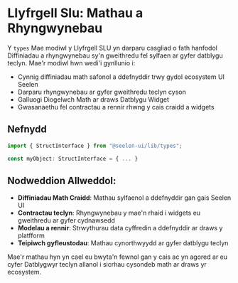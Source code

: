 # **Llyfrgell Slu: Mathau a Rhyngwynebau**

Y `types` Mae modiwl y Llyfrgell SLU yn darparu casgliad o fath hanfodol
Diffiniadau a rhyngwynebau sy'n gweithredu fel sylfaen ar gyfer datblygu teclyn.
Mae'r modiwl hwn wedi'i gynllunio i:

- Cynnig diffiniadau math safonol a ddefnyddir trwy gydol ecosystem UI Seelen
- Darparu rhyngwynebau ar gyfer gweithredu teclyn cyson
- Galluogi Diogelwch Math ar draws Datblygu Widget
- Gwasanaethu fel contractau a rennir rhwng y cais craidd a widgets

## **Nefnydd**

```ts
import { StructInterface } from "@seelen-ui/lib/types";

const myObject: StructInterface = { ... }
```

## **Nodweddion Allweddol:**

- **Diffiniadau Math Craidd**: Mathau sylfaenol a ddefnyddir gan gais Seelen UI
- **Contractau teclyn**: Rhyngwynebau y mae'n rhaid i widgets eu gweithredu ar
  gyfer cydnawsedd
- **Modelau a rennir**: Strwythurau data cyffredin a ddefnyddir ar draws y
  platfform
- **Teipiwch gyfleustodau**: Mathau cynorthwyydd ar gyfer datblygu teclyn

Mae'r mathau hyn yn cael eu bwyta'n fewnol gan y cais ac yn agored ar eu cyfer
Datblygwyr teclyn allanol i sicrhau cysondeb math ar draws yr ecosystem.
